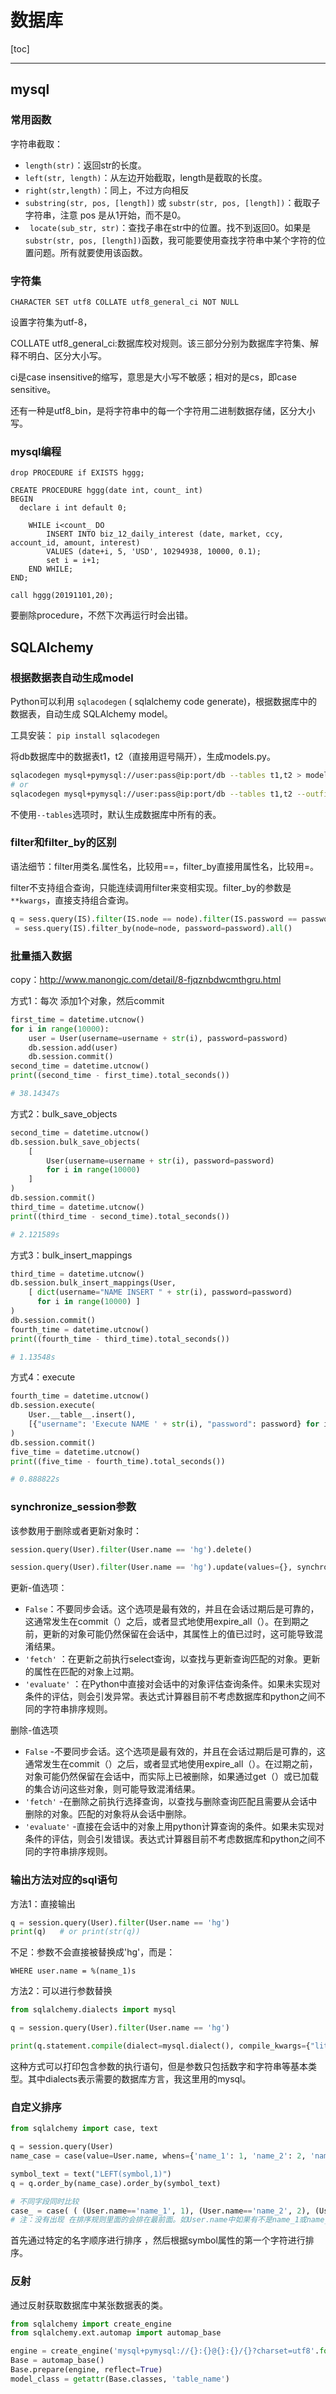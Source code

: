 # 数据库

[toc]

<!-- toc -->

---

## mysql

### 常用函数

字符串截取：

* `length(str)`：返回str的长度。
* `left(str, length)`：从左边开始截取，length是截取的长度。
* `right(str,length)`：同上，不过方向相反
* `substring(str, pos, [length])` 或  `substr(str, pos, [length])`：截取子字符串，注意 pos 是从1开始，而不是0。
* ` locate(sub_str, str)`：查找子串在str中的位置。找不到返回0。如果是`substr(str, pos, [length])`函数，我可能要使用查找字符串中某个字符的位置问题。所有就要使用该函数。

### 字符集

```mysql
CHARACTER SET utf8 COLLATE utf8_general_ci NOT NULL
```

设置字符集为utf-8，

COLLATE utf8_general_ci:数据库校对规则。该三部分分别为数据库字符集、解释不明白、区分大小写。

ci是case insensitive的缩写，意思是大小写不敏感；相对的是cs，即case sensitive。

还有一种是utf8_bin，是将字符串中的每一个字符用二进制数据存储，区分大小写。

### mysql编程

```mysql
drop PROCEDURE if EXISTS hggg;

CREATE PROCEDURE hggg(date int, count_ int)
BEGIN
  declare i int default 0;
	
	WHILE i<count_ DO
		INSERT INTO biz_12_daily_interest (date, market, ccy, account_id, amount, interest) 
		VALUES (date+i, 5, 'USD', 10294938, 10000, 0.1);
		set i = i+1;
	END WHILE;
END;

call hggg(20191101,20);
```

要删除procedure，不然下次再运行时会出错。





## SQLAlchemy

### 根据数据表自动生成model

Python可以利用 `sqlacodegen` ( sqlalchemy code generate)，根据数据库中的数据表，自动生成 SQLAlchemy model。

工具安装： `pip install sqlacodegen`

将db数据库中的数据表t1，t2（直接用逗号隔开），生成models.py。

```bash
sqlacodegen mysql+pymysql://user:pass@ip:port/db --tables t1,t2 > models.py
# or
sqlacodegen mysql+pymysql://user:pass@ip:port/db --tables t1,t2 --outfile models.py
```

不使用`--tables`选项时，默认生成数据库中所有的表。

### filter和filter_by的区别

语法细节：filter用类名.属性名，比较用==，filter_by直接用属性名，比较用=。

filter不支持组合查询，只能连续调用filter来变相实现。filter_by的参数是`**kwargs`，直接支持组合查询。

```python
q = sess.query(IS).filter(IS.node == node).filter(IS.password == password).all()
 = sess.query(IS).filter_by(node=node, password=password).all()
```

### 批量插入数据 

copy：http://www.manongjc.com/detail/8-fjqznbdwcmthgru.html

方式1：每次 添加1个对象，然后commit

```python
first_time = datetime.utcnow()
for i in range(10000):
    user = User(username=username + str(i), password=password)
    db.session.add(user)
    db.session.commit()
second_time = datetime.utcnow()
print((second_time - first_time).total_seconds())

# 38.14347s
```

方式2：bulk_save_objects

```python
second_time = datetime.utcnow()
db.session.bulk_save_objects(
    [
        User(username=username + str(i), password=password)
        for i in range(10000)
    ]
)
db.session.commit()
third_time = datetime.utcnow()
print((third_time - second_time).total_seconds())

# 2.121589s
```

方式3：bulk_insert_mappings

```python
third_time = datetime.utcnow()
db.session.bulk_insert_mappings(User,
    [ dict(username="NAME INSERT " + str(i), password=password)
      for i in range(10000) ]
)
db.session.commit()
fourth_time = datetime.utcnow()
print((fourth_time - third_time).total_seconds())

# 1.13548s
```

方式4：execute

```python
fourth_time = datetime.utcnow()
db.session.execute(
    User.__table__.insert(),
    [{"username": 'Execute NAME ' + str(i), "password": password} for i in range(10000)]
)
db.session.commit()
five_time = datetime.utcnow()
print((five_time - fourth_time).total_seconds())

# 0.888822s
```



### synchronize_session参数 

该参数用于删除或者更新对象时：

```python
session.query(User).filter(User.name == 'hg').delete()

session.query(User).filter(User.name == 'hg').update(values={}, synchronize_session='evaluate')
```

更新-值选项：

* `False`：不要同步会话。这个选项是最有效的，并且在会话过期后是可靠的，这通常发生在commit（）之后，或者显式地使用expire_all（）。在到期之前，更新的对象可能仍然保留在会话中，其属性上的值已过时，这可能导致混淆结果。
*  `'fetch'` ：在更新之前执行select查询，以查找与更新查询匹配的对象。更新的属性在匹配的对象上过期。
*  `'evaluate'` ：在Python中直接对会话中的对象评估查询条件。如果未实现对条件的评估，则会引发异常。表达式计算器目前不考虑数据库和python之间不同的字符串排序规则。

删除-值选项

* `False` -不要同步会话。这个选项是最有效的，并且在会话过期后是可靠的，这通常发生在commit（）之后，或者显式地使用expire_all（）。在过期之前，对象可能仍然保留在会话中，而实际上已被删除，如果通过get（）或已加载的集合访问这些对象，则可能导致混淆结果。
*  `'fetch'` -在删除之前执行选择查询，以查找与删除查询匹配且需要从会话中删除的对象。匹配的对象将从会话中删除。 
* `'evaluate'` -直接在会话中的对象上用python计算查询的条件。如果未实现对条件的评估，则会引发错误。表达式计算器目前不考虑数据库和python之间不同的字符串排序规则。



### 输出方法对应的sql语句

方法1：直接输出

```python
q = session.query(User).filter(User.name == 'hg')
print(q)   # or print(str(q))
```

不足：参数不会直接被替换成'hg'，而是：

```
WHERE user.name = %(name_1)s
```



方法2：可以进行参数替换

```python
from sqlalchemy.dialects import mysql

q = session.query(User).filter(User.name == 'hg')

print(q.statement.compile(dialect=mysql.dialect(), compile_kwargs={"literal_binds": True}))
```

这种方式可以打印包含参数的执行语句，但是参数只包括数字和字符串等基本类型。其中dialects表示需要的数据库方言，我这里用的mysql。

### 自定义排序



```python
from sqlalchemy import case, text

q = session.query(User)
name_case = case(value=User.name, whens={'name_1': 1, 'name_2': 2, 'name_3': 3, 'name_4': 4})

symbol_text = text("LEFT(symbol,1)")
q = q.order_by(name_case).order_by(symbol_text)

# 不同字段同时比较
case_ = case( ( (User.name=='name_1', 1), (User.name=='name_2', 2), (User.updated==True, 3) ) )
# 注：没有出现 在排序规则里面的会排在最前面。如User.name中如果有不是name_1或name_2的字段，那么它会排在最前面。
```

首先通过特定的名字顺序进行排序 ，然后根据symbol属性的第一个字符进行排序。

### 反射

通过反射获取数据库中某张数据表的类。

```python
from sqlalchemy import create_engine
from sqlalchemy.ext.automap import automap_base

engine = create_engine('mysql+pymysql://{}:{}@{}:{}/{}?charset=utf8'.format(user, pwd, ip, port, dbname), pool_size=30, pool_recycle=300, pool_pre_ping=True, echo=False)
Base = automap_base()
Base.prepare(engine, reflect=True)
model_class = getattr(Base.classes, 'table_name')
```

















































